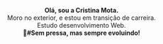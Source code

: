 <p align="center"><strong>Olá, sou a Cristina Mota.</strong><br>
Moro no exterior, e estou em transição de carreira.<br>
Estudo desenvolvimento Web.<br>
<strong>🎯#Sem pressa, mas sempre evoluindo!</strong><br>






             




          
          

